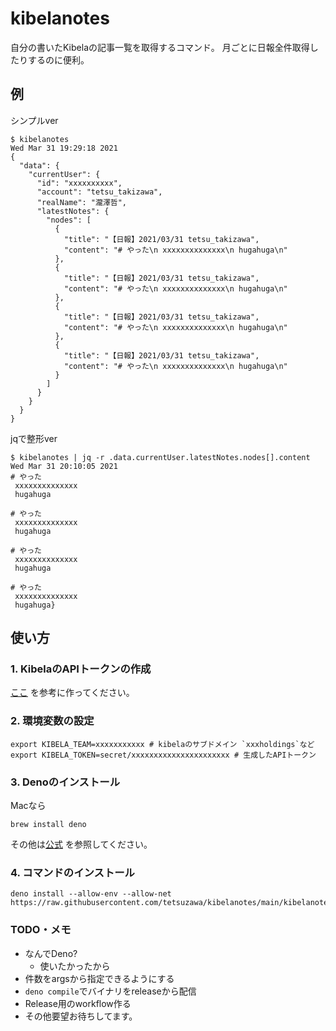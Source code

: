 # kibelanotes

自分の書いたKibelaの記事一覧を取得するコマンド。
月ごとに日報全件取得したりするのに便利。

## 例

シンプルver

```
$ kibelanotes                                                                                                                                                                                                                                                                  Wed Mar 31 19:29:18 2021
{
  "data": {
    "currentUser": {
      "id": "xxxxxxxxxx",
      "account": "tetsu_takizawa",
      "realName": "瀧澤哲",
      "latestNotes": {
        "nodes": [
          {
            "title": "【日報】2021/03/31 tetsu_takizawa",
            "content": "# やった\n xxxxxxxxxxxxxx\n hugahuga\n"
          },
          {
            "title": "【日報】2021/03/31 tetsu_takizawa",
            "content": "# やった\n xxxxxxxxxxxxxx\n hugahuga\n"
          },
          {
            "title": "【日報】2021/03/31 tetsu_takizawa",
            "content": "# やった\n xxxxxxxxxxxxxx\n hugahuga\n"
          },
          {
            "title": "【日報】2021/03/31 tetsu_takizawa",
            "content": "# やった\n xxxxxxxxxxxxxx\n hugahuga\n"
          }
        ]
      }
    }
  }
}
```

jqで整形ver

```
$ kibelanotes | jq -r .data.currentUser.latestNotes.nodes[].content                                                                                                                                                                                                            Wed Mar 31 20:10:05 2021
# やった
 xxxxxxxxxxxxxx
 hugahuga

# やった
 xxxxxxxxxxxxxx
 hugahuga

# やった
 xxxxxxxxxxxxxx
 hugahuga

# やった
 xxxxxxxxxxxxxx
 hugahuga}
```



## 使い方

### 1. KibelaのAPIトークンの作成

[ここ](https://support.kibe.la/hc/ja/articles/360036089931-API%E3%82%A2%E3%82%AF%E3%82%BB%E3%82%B9%E3%83%88%E3%83%BC%E3%82%AF%E3%83%B3%E3%81%AE%E5%8F%96%E5%BE%97%E6%96%B9%E6%B3%95%E3%82%92%E6%95%99%E3%81%88%E3%81%A6%E3%81%8F%E3%81%A0%E3%81%95%E3%81%84-) を参考に作ってください。

### 2. 環境変数の設定

```shell
export KIBELA_TEAM=xxxxxxxxxxx # kibelaのサブドメイン `xxxholdings`など
export KIBELA_TOKEN=secret/xxxxxxxxxxxxxxxxxxxxxx # 生成したAPIトークン
```

### 3. Denoのインストール

Macなら

```shell
brew install deno
```

その他は[公式](https://github.com/denoland/deno) を参照してください。

### 4. コマンドのインストール


```shell
deno install --allow-env --allow-net https://raw.githubusercontent.com/tetsuzawa/kibelanotes/main/kibelanotes.ts
```


### TODO・メモ

- なんでDeno?
    - 使いたかったから
- 件数をargsから指定できるようにする
- `deno compile`でバイナリをreleaseから配信
- Release用のworkflow作る
- その他要望お待ちしてます。
